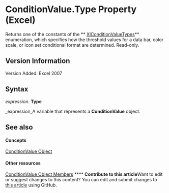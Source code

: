
# ConditionValue.Type Property (Excel)

Returns one of the constants of the  ** [XlConditionValueTypes](aa9ebfb2-ea85-7e8c-1b99-2117e00b9f4a.md)** enumeration, which specifies how the threshold values for a data bar, color scale, or icon set conditional format are determined. Read-only.


## Version Information

Version Added: Excel 2007 


## Syntax

 _expression_. **Type**

 _expression_A variable that represents a  **ConditionValue** object.


## See also


#### Concepts


 [ConditionValue Object](a39335db-4e0a-66aa-393b-3aa7e5268c00.md)
#### Other resources


 [ConditionValue Object Members](59e72c1f-3e56-294b-408a-de7aba0ed331.md)
****   **Contribute to this article**Want to edit or suggest changes to this content? You can edit and submit changes to  [this article](https://github.com/jhershey00/VBA_Excel_Test/OpenXMLCon/articles/20467063-f402-4e7f-42ba-581b61b83a15.md) using GitHub.

